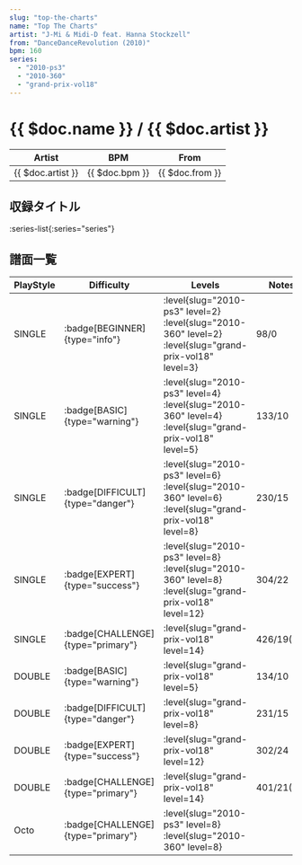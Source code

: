 ```yaml
---
slug: "top-the-charts"
name: "Top The Charts"
artist: "J-Mi & Midi-D feat. Hanna Stockzell"
from: "DanceDanceRevolution (2010)"
bpm: 160
series:
  - "2010-ps3"
  - "2010-360"
  - "grand-prix-vol18"
---
```


# {{ $doc.name }} / {{ $doc.artist }}

|Artist|BPM|From|
|------|---|----|
|{{ $doc.artist }}|{{ $doc.bpm }}|{{ $doc.from }}|

## 収録タイトル

:series-list{:series="series"}

## 譜面一覧

|PlayStyle|Difficulty|Levels|Notes|Movie|
|---------|----------|------|-----|-----|
|SINGLE| :badge[BEGINNER]{type="info"}|<div class="field is-grouped is-grouped-multiline"> :level{slug="2010-ps3" level=2} :level{slug="2010-360" level=2} :level{slug="grand-prix-vol18" level=3}</div>|98/0||
|SINGLE| :badge[BASIC]{type="warning"}|<div class="field is-grouped is-grouped-multiline"> :level{slug="2010-ps3" level=4} :level{slug="2010-360" level=4} :level{slug="grand-prix-vol18" level=5}</div>|133/10||
|SINGLE| :badge[DIFFICULT]{type="danger"}|<div class="field is-grouped is-grouped-multiline"> :level{slug="2010-ps3" level=6} :level{slug="2010-360" level=6} :level{slug="grand-prix-vol18" level=8}</div>|230/15||
|SINGLE| :badge[EXPERT]{type="success"}|<div class="field is-grouped is-grouped-multiline"> :level{slug="2010-ps3" level=8} :level{slug="2010-360" level=8} :level{slug="grand-prix-vol18" level=12}</div>|304/22||
|SINGLE| :badge[CHALLENGE]{type="primary"}|<div class="field is-grouped is-grouped-multiline"> :level{slug="grand-prix-vol18" level=14}</div>|426/19(22)||
|DOUBLE| :badge[BASIC]{type="warning"}|<div class="field is-grouped is-grouped-multiline"> :level{slug="grand-prix-vol18" level=5}</div>|134/10||
|DOUBLE| :badge[DIFFICULT]{type="danger"}|<div class="field is-grouped is-grouped-multiline"> :level{slug="grand-prix-vol18" level=8}</div>|231/15||
|DOUBLE| :badge[EXPERT]{type="success"}|<div class="field is-grouped is-grouped-multiline"> :level{slug="grand-prix-vol18" level=12}</div>|302/24||
|DOUBLE| :badge[CHALLENGE]{type="primary"}|<div class="field is-grouped is-grouped-multiline"> :level{slug="grand-prix-vol18" level=14}</div>|401/21(22)||
|Octo| :badge[CHALLENGE]{type="primary"}|<div class="field is-grouped is-grouped-multiline"> :level{slug="2010-ps3" level=8} :level{slug="2010-360" level=8}</div>|||

